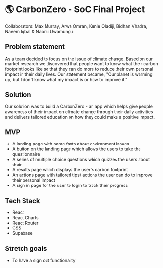 # 🌎 CarbonZero - SoC Final Project

Collaborators: Max Murray, Arwa Omran, Kunle Oladiji, Bidhan Vhadra, Naeem Iqbal & Naomi Uwamungu

## Problem statement 
As a team decided to focus on the issue of climate change. Based on our market research we discovered that people want to know what their carbon footprint looks like so that they can do more to reduce their own personal impact in their daily lives. Our statement became, "Our planet is warming up, but I don't know what my impact is or how to improve it."

## Solution  
Our solution was to build a CarbonZero - an app which helps give people awareness of their impact on climate change through their daily activities and delivers tailored education on how they could make a positive impact. 

## MVP 
- A landing page with some facts about environment issues
- A button on the landing page which allows the users to take the questionnaire
- A series of multiple choice questions which quizzes the users about their
- A results page which displays the user's carbon footprint
- An actions page with tailored tips/ actions the user can do to improve their personal impact
- A sign in page for the user to login to track their progress 

## Tech Stack 
- React
- React Charts
- React Router
- CSS
- Supabase

## Stretch goals 
- To have a sign out functionality
  
